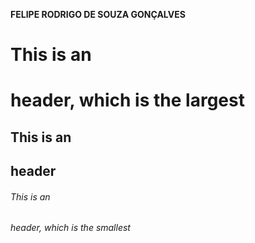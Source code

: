 **FELIPE RODRIGO DE SOUZA GONÇALVES**
# This is an <h1> header, which is the largest
## This is an <h2> header
###### This is an <h6> header, which is the smallest
